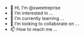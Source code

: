 - 👋 Hi, I’m @sweetreprise
- 👀 I’m interested in ...
- 🌱 I’m currently learning ...
- 💞️ I’m looking to collaborate on ...
- 📫 How to reach me ...

<!---
sweetreprise/sweetreprise is a ✨ special ✨ repository because its `README.md` (this file) appears on your GitHub profile.
You can click the Preview link to take a look at your changes.
--->
